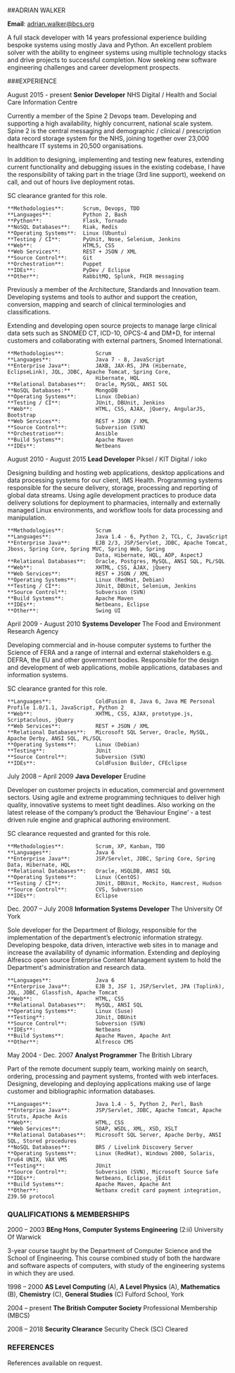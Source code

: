 ##ADRIAN WALKER
 
**Email**: adrian.walker@bcs.org
 
A full stack developer with 14 years professional experience building bespoke systems using mostly Java and Python. An
excellent problem solver with the ability to engineer systems using multiple technology stacks and drive projects to
successful completion.  Now seeking new software engineering challenges and career development prospects.

###EXPERIENCE

August 2015 - present	**Senior Developer**
						NHS Digital / Health and Social Care Information Centre

Currently a member of the Spine 2 Devops team.  Developing and supporting a high availability, highly concurrent, national
scale system.  Spine 2 is the central messaging and demographic / clinical / prescription data record storage system for the
NHS, joining together over 23,000 healthcare IT systems in 20,500 organisations.

In addition to designing, implementing and testing new features, extending current functionality and debugging issues in the
existing codebase, I have the responsibility of taking part in the triage (3rd line support), weekend on call, and out of
hours live deployment rotas.

SC clearance granted for this role.

	**Methodologies**:		Scrum, Devops, TDD
	**Languages**:			Python 2, Bash
	**Python**:				Flask, Tornado
	**NoSQL Databases**:	Riak, Redis
	**Operating Systems**:	Linux (Ubuntu)
	**Testing / CI**:		PyUnit, Nose, Selenium, Jenkins
	**Web**:				HTML5, CSS
	**Web Services**:		REST + JSON / XML
	**Source Control**:		Git
	**Orchestration**:		Puppet
	**IDEs**:				PyDev / Eclipse
	**Other**:				RabbitMQ, Splunk, FHIR messaging

Previously a member of the Architecture, Standards and Innovation team.  Developing systems and tools to author and support
the creation, conversion, mapping and search of clinical terminologies and classifications. 

Extending and developing open source projects to manage large clinical data sets such as SNOMED CT, ICD-10, OPCS-4 and DM+D,
for internal customers and collaborating with external partners, Snomed International.

	**Methodologies**:			Scrum
	**Languages**:				Java 7 - 8, JavaScript
	**Enterprise Java**:		JAXB, JAX-RS, JPA (Hibernate, EclipseLink), JQL, JDBC, Apache Tomcat, Spring Core,
								Hibernate, HQL
	**Relational Databases**:	Oracle, MySQL, ANSI SQL
	**NoSQL Databases:**		MongoDB
	**Operating Systems**:		Linux (Debian)
	**Testing / CI**:			JUnit, DBUnit, Jenkins
	**Web**:					HTML, CSS, AJAX, jQuery, AngularJS, Bootstrap
	**Web Services**:			REST + JSON / XML
	**Source Control**:			Subversion (SVN)
	**Orchestration**:			Ansible
	**Build Systems**:			Apache Maven
	**IDEs**:					Netbeans
	
August 2010 - August 2015	**Lead Developer**
							Piksel / KIT Digital / ioko

Designing building and hosting web applications, desktop applications and data processing systems for our client, IMS Health.
Programming systems responsible for the secure delivery, storage, processing and reporting of global data streams.  Using
agile development practices to produce data delivery solutions for deployment to pharmacies, internally and externally
managed Linux environments, and workflow tools for data processing and manipulation.

	**Methodologies**:			Scrum
	**Languages**:				Java 1.4 - 6, Python 2, TCL, C, JavaScript
	**Enterprise Java**:		EJB 2/3, JSP/Servlet, JDBC, Apache Tomcat, Jboss, Spring Core, Spring MVC, Spring Web, Spring
								Data, Hibernate, HQL, AOP, AspectJ
	**Relational Databases**:	Oracle, Postgres, MySQL, ANSI SQL, PL/SQL
	**Web**:					XHTML, CSS, AJAX, jQuery
	**Web Services**:			REST + JSON / XML
	**Operating Systems**:		Linux (RedHat, Debian)
	**Testing / CI**:			JUnit, DBUnit, Selenium, Jenkins
	**Source Control**:			Subversion (SVN) 
	**Build Systems**:			Apache Maven
	**IDEs**:					Netbeans, Eclipse
	**Other**:					Swing UI

April 2009 - August 2010	**Systems Developer**
							The Food and Environment Research Agency

Developing commercial and in-house computer systems to further the Science of FERA and a range of internal and external
stakeholders e.g. DEFRA, the EU and other government bodies.  Responsible for the design and development of web
applications, mobile applications, databases and information systems.

SC clearance granted for this role.

	**Languages**:				ColdFusion 8, Java 6, Java ME Personal Profile 1.0/1.1, JavaScript, Python 2
	**Web**:					XHTML, CSS, AJAX, prototype.js, Scriptaculous, jQuery
	**Web Services**:			REST + JSON / XML
	**Relational Databases**:	Microsoft SQL Server, Oracle, MySQL, Apache Derby, ANSI SQL, PL/SQL
	**Operating Systems**:		Linux (Debian)
	**Testing**:				JUnit
	**Source Control**:			Subversion (SVN)
	**IDEs**:					ColdFusion Builder, CFEclipse
 
July 2008 – April 2009	**Java Developer**
						Erudine

Developer on customer projects in education, commercial and government sectors. Using agile and extreme programming
techniques to deliver high quality, innovative systems to meet tight deadlines.  Also working on the latest release of
the company’s product the ‘Behaviour Engine’ - a test driven rule engine and graphical authoring environment.

SC clearance requested and granted for this role.

	**Methodologies**:			Scrum, XP, Kanban, TDD
	**Languages**:				Java 6
	**Enterprise Java**:		JSP/Servlet, JDBC, Spring Core, Spring Data, Hibernate, HQL
	**Relational Databases**:	Oracle, HSQLDB, ANSI SQL
	**Operating Systems**:		Linux (CentOS)
	**Testing / CI**:			JUnit, DBUnit, Mockito, Hamcrest, Hudson
	**Source Control**:			CVS, Subversion
	**IDEs**:					Eclipse
 

Dec. 2007 – July 2008	**Information Systems Developer**
						The University Of York

Sole developer for the Department of Biology, responsible for the implementation of the department’s electronic information
strategy.  Developing bespoke, data driven, interactive web sites in to manage and increase the availability of dynamic
information.  Extending and deploying Alfresco open source Enterprise Content Management system to hold the Department's
administration and research data.

	**Languages**:				Java 6
	**Enterprise Java**:		EJB 3, JSF 1, JSP/Servlet, JPA (Toplink), JQL, JDBC, Glassfish, Apache Tomcat
	**Web**:					HTML, CSS
	**Relational Databases**:	MySQL, ANSI SQL
	**Operating Systems**:		Linux (Suse)
	**Testing**:				JUnit, DBUnit
	**Source Control**:			Subversion (SVN)
	**IDEs**:					Netbeans
	**Build Systems**:			Apache Maven, Apache Ant
	**Other**:					Alfresco CMS

May 2004 - Dec. 2007	**Analyst Programmer**
						The British Library

Part of the remote document supply team, working mainly on search, ordering, processing and payment systems, fronted with
web interfaces.  Designing, developing and deploying applications making use of large customer and bibliographic
information databases.

	**Languages**:				Java 1.4 - 5, Python 2, Perl, Bash
	**Enterprise Java**:		JSP/Servlet, JDBC, Apache Tomcat, Apache Struts, Apache Axis
	**Web**:					HTML, CSS
	**Web Services**:			SOAP, WSDL, XML, XSD, XSLT
	**Relational Databases**:	Microsoft SQL Server, Apache Derby, ANSI SQL, Stored procedures
	**NoSQL Databases**:		BRS / Livelink Discovery Server
	**Operating Systems**:		Linux (RedHat), Windows 2000, Solaris, Tru64 UNIX, VAX VMS
	**Testing**:				JUnit
	**Source Control**:			Subversion (SVN), Microsoft Source Safe
	**IDEs**:					Netbeans, Eclipse, jEdit
	**Build Systems**:			Apache Maven, Apache Ant
	**Other**:					Netbanx credit card payment integration, Z39.50 protocol

### QUALIFICATIONS & MEMBERSHIPS

2000 – 2003		**BEng Hons, Computer Systems Engineering** (2:ii)
				University Of Warwick

3-year course taught by the Department of Computer Science and the School of Engineering.  This course combined study of
both the hardware and software aspects of computers, with study of the engineering systems in which they are used.

1998 – 2000		**AS Level Computing** (A), **A Level Physics** (A), **Mathematics** (B), **Chemistry** (C),
				**General Studies** (C)
				Fulford School, York
 
2004 – present	**The British Computer Society**
				Professional Membership (MBCS)

2008 – 2018		**Security Clearance**
				Security Check (SC) Cleared

### REFERENCES

References available on request.
